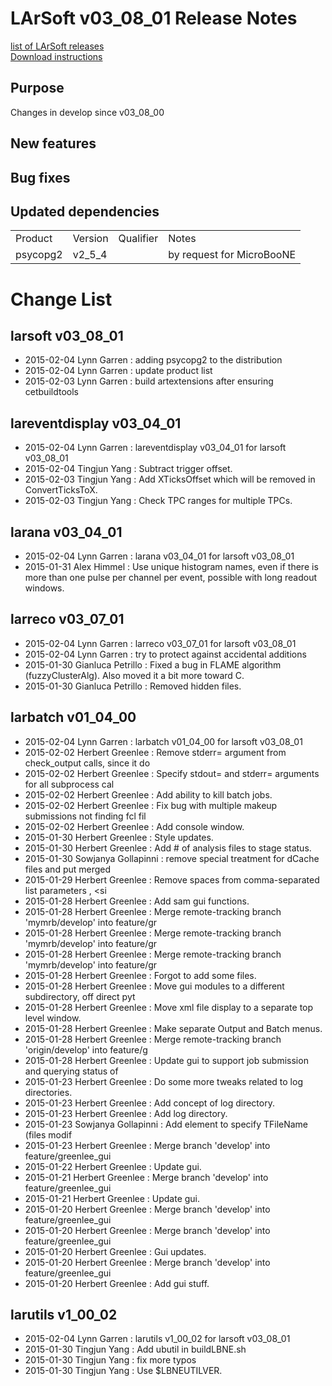 # LArSoft v03_08_01 Release Notes



[list of LArSoft releases](LArSoft_release_list)  
[Download instructions](https://scisoft.fnal.gov/scisoft/bundles/larsoft/v03_08_01/larsoft-v03_08_01.html)

## Purpose

Changes in develop since v03_08_00

## New features

## Bug fixes

## Updated dependencies

|          |         |           |                           |
|----------|---------|-----------|---------------------------|
| Product  | Version | Qualifier | Notes                     |
| psycopg2 | v2_5_4 |           | by request for MicroBooNE |

# Change List

## larsoft v03_08_01

-   2015-02-04 Lynn Garren : adding psycopg2 to the distribution
-   2015-02-04 Lynn Garren : update product list
-   2015-02-03 Lynn Garren : build artextensions after ensuring cetbuildtools

## lareventdisplay v03_04_01

-   2015-02-04 Lynn Garren : lareventdisplay v03_04_01 for larsoft v03_08_01
-   2015-02-04 Tingjun Yang : Subtract trigger offset.
-   2015-02-03 Tingjun Yang : Add XTicksOffset which will be removed in ConvertTicksToX.
-   2015-02-03 Tingjun Yang : Check TPC ranges for multiple TPCs.

## larana v03_04_01

-   2015-02-04 Lynn Garren : larana v03_04_01 for larsoft v03_08_01
-   2015-01-31 Alex Himmel : Use unique histogram names, even if there is more than one pulse per channel per event, possible with long readout windows.

## larreco v03_07_01

-   2015-02-04 Lynn Garren : larreco v03_07_01 for larsoft v03_08_01
-   2015-02-04 Lynn Garren : try to protect against accidental additions
-   2015-01-30 Gianluca Petrillo : Fixed a bug in FLAME algorithm (fuzzyClusterAlg). Also moved it a bit more toward C.
-   2015-01-30 Gianluca Petrillo : Removed hidden files.

## larbatch v01_04_00

-   2015-02-04 Lynn Garren : larbatch v01_04_00 for larsoft v03_08_01
-   2015-02-02 Herbert Greenlee : Remove stderr= argument from check_output calls, since it do
-   2015-02-02 Herbert Greenlee : Specify stdout= and stderr= arguments for all subprocess cal
-   2015-02-02 Herbert Greenlee : Add ability to kill batch jobs.
-   2015-02-02 Herbert Greenlee : Fix bug with multiple makeup submissions not finding fcl fil
-   2015-02-02 Herbert Greenlee : Add console window.
-   2015-01-30 Herbert Greenlee : Style updates.
-   2015-01-30 Herbert Greenlee : Add \# of analysis files to stage status.
-   2015-01-30 Sowjanya Gollapinni : remove special treatment for dCache files and put merged
-   2015-01-29 Herbert Greenlee : Remove spaces from comma-separated list parameters <os>, \<si
-   2015-01-28 Herbert Greenlee : Add sam gui functions.
-   2015-01-28 Herbert Greenlee : Merge remote-tracking branch 'mymrb/develop' into feature/gr
-   2015-01-28 Herbert Greenlee : Merge remote-tracking branch 'mymrb/develop' into feature/gr
-   2015-01-28 Herbert Greenlee : Merge remote-tracking branch 'mymrb/develop' into feature/gr
-   2015-01-28 Herbert Greenlee : Forgot to add some files.
-   2015-01-28 Herbert Greenlee : Move gui modules to a different subdirectory, off direct pyt
-   2015-01-28 Herbert Greenlee : Move xml file display to a separate top level window.
-   2015-01-28 Herbert Greenlee : Make separate Output and Batch menus.
-   2015-01-28 Herbert Greenlee : Merge remote-tracking branch 'origin/develop' into feature/g
-   2015-01-28 Herbert Greenlee : Update gui to support job submission and querying status of
-   2015-01-23 Herbert Greenlee : Do some more tweaks related to log directories.
-   2015-01-23 Herbert Greenlee : Add concept of log directory.
-   2015-01-23 Herbert Greenlee : Add log directory.
-   2015-01-23 Sowjanya Gollapinni : Add <TFileName> element to specify TFileName (files modif
-   2015-01-23 Herbert Greenlee : Merge branch 'develop' into feature/greenlee_gui
-   2015-01-22 Herbert Greenlee : Update gui.
-   2015-01-21 Herbert Greenlee : Merge branch 'develop' into feature/greenlee_gui
-   2015-01-21 Herbert Greenlee : Update gui.
-   2015-01-20 Herbert Greenlee : Merge branch 'develop' into feature/greenlee_gui
-   2015-01-20 Herbert Greenlee : Merge branch 'develop' into feature/greenlee_gui
-   2015-01-20 Herbert Greenlee : Gui updates.
-   2015-01-20 Herbert Greenlee : Merge branch 'develop' into feature/greenlee_gui
-   2015-01-20 Herbert Greenlee : Add gui stuff.

## larutils v1_00_02

-   2015-02-04 Lynn Garren : larutils v1_00_02 for larsoft v03_08_01
-   2015-01-30 Tingjun Yang : Add ubutil in buildLBNE.sh
-   2015-01-30 Tingjun Yang : fix more typos
-   2015-01-30 Tingjun Yang : Use $LBNEUTILVER.

